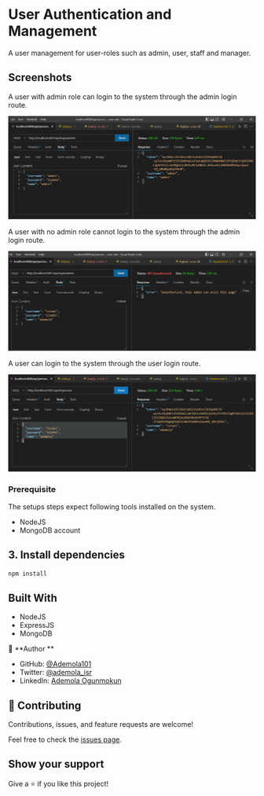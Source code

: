 # User Authentication and Management
A user management for user-roles such as admin, user, staff and manager.

## Screenshots

A user with admin role can login to the system through the admin login route.

![Successful Login with token](./screenshots/admin-successful.png)


A user with no admin role cannot login to the system through the admin login route.

![Fail Login with token](./screenshots/admin-fail.png)

A user can login to the system through the user login route.

![Successful Login with token](./screenshots/user-sucess.png)

### Prerequisite

The setups steps expect following tools installed on the system.

* NodeJS
* MongoDB account


## 3. Install dependencies

```shell
npm install
```

## Built With

* NodeJS
* ExpressJS
* MongoDB

👤 **Author **

* GitHub: [@Ademola101](https://github.com/Ademola101)
* Twitter: [@ademola_isr](https://twitter.com/ademola_isr)
* LinkedIn: [Ademola Ogunmokun](https://linkedin.com/in/ademola-ogunmokun-492575203)

## 🤝 Contributing

Contributions, issues, and feature requests are welcome!

Feel free to check the [issues page](https://github.com/Ademola101/Todo-Api/issues).

## Show your support

Give a ⭐️ if you like this project!
